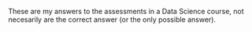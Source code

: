 These are my answers to the assessments in a Data Science course, not necesarily are the correct answer (or the only possible answer).

